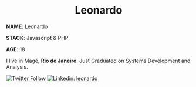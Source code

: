 <h1 align="center">Leonardo</h1>

**NAME**: Leonardo

**STACK**: Javascript & PHP

**AGE**: 18

I live in Magé, **Rio de Janeiro**. Just Graduated on Systems Development and Analysis.

[![Twitter Follow](https://img.shields.io/twitter/follow/zinleo11?style=social)](https://twitter.com/zinleo11)
[![Linkedin: leonardo](https://img.shields.io/badge/-Linkedin-blue?style=flat-square&logo=Linkedin&logoColor=white&link=https://www.linkedin.com/in/leonardo-talles1/)](https://www.linkedin.com/in/leonardo-talles1/)
